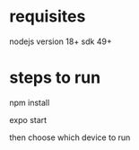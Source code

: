 # requisites
nodejs version 18+
sdk 49+

# steps to run 

npm install

expo start 

then choose which device to run

